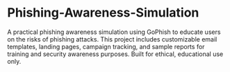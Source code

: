 # Phishing-Awareness-Simulation
A practical phishing awareness simulation using GoPhish to educate users on the risks of phishing attacks. This project includes customizable email templates, landing pages, campaign tracking, and sample reports for training and security awareness purposes. Built for ethical, educational use only.
